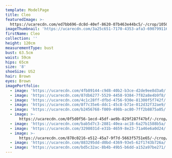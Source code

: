 ```yaml
---
template: ModelPage
title: Cleo
featuredImage: >-
  https://ucarecdn.com/ed7bb696-dc8d-40ef-8620-07b463e44bc5/-/crop/1050x737/0,94/-/preview/
imageThumbnail: 'https://ucarecdn.com/3a25c651-7170-4353-afa3-690799116fb5/'
firstName: Cleo
collection: ''
height: 120cm
measurementType: bust
bust: 63.5cm
waist: 59cm
hips: 65cm
size: '8'
shoeSize: US2
hair: Brown
eyes: Brown
imagePortfolio:
  - image: 'https://ucarecdn.com/4fb89144-c9d8-40b2-b3ce-d2de9ee8d3a0/'
  - image: 'https://ucarecdn.com/87db6277-5529-4458-9384-7f82a8e4b9f8/'
  - image: 'https://ucarecdn.com/4c1c28ff-dfbd-4756-930e-81300f5f742f/'
  - image: 'https://ucarecdn.com/8f7c35e6-ddc1-45c8-b71e-012d32f32ae9/'
  - image: 'https://ucarecdn.com/b2456768-f009-498b-ac80-7ff2b8875a05/'
  - image: >-
      https://ucarecdn.com/0f5d0f56-1ecd-45df-ae9b-829f287f47bf/-/crop/775x888/248,327/-/preview/
  - image: 'https://ucarecdn.com/bab5d7c3-2881-40ea-ac18-6a27b1588b5a/'
  - image: 'https://ucarecdn.com/3298031d-e31b-4659-8e23-71a46e6a0d24/'
  - image: >-
      https://ucarecdn.com/878c0216-e512-45a7-9f7d-5663f5751e65/-/crop/873x1099/223,174/-/preview/
  - image: 'https://ucarecdn.com/883295dd-d0bd-4369-93e5-62f1743b726a/'
  - image: 'https://ucarecdn.com/bd5c32ac-8b4b-49b5-b6dd-a152a97be271/'
---
```


